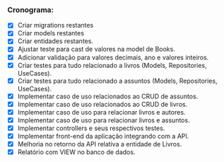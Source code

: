
<h3>Cronograma:</h3>

- [X] Criar migrations restantes
- [X] Criar models restantes
- [X] Criar entidades restantes.
- [X] Ajustar teste para cast de valores na model de Books.
- [X] Adicionar validação para valores decimais, ano e valores inteiros.
- [X] Criar testes para tudo relacionado a livros (Models, Repositories, UseCases).
- [X] Criar testes para tudo relacionado a assuntos (Models, Repositories, UseCases).
- [X] Implementar caso de uso relacionados ao CRUD de assuntos.
- [X] Implementar caso de uso relacionados ao CRUD de livros.
- [X] Implementar caso de uso para relacionar livros e autores.
- [X] Implementar caso de uso para relacionar livros e assuntos.
- [X] Implementar controllers e seus respectivos testes.
- [X] Implementar front-end da aplicação integrando com a API.
- [X] Melhoria no retorno da API relativa a entidade de Livros.
- [X] Relatório com VIEW no banco de dados.
